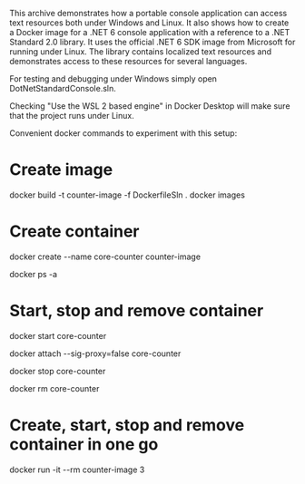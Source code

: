 
This archive demonstrates how a portable console application can access text resources both under Windows and Linux.
It also shows how to create a Docker image for a .NET 6 console application with a reference to a .NET Standard 2.0 library.
It uses the official .NET 6 SDK image from Microsoft for running under Linux.
The library contains localized text resources and demonstrates access to these resources for several languages.

For testing and debugging under Windows simply open DotNetStandardConsole.sln.

Checking "Use the WSL 2 based engine" in Docker Desktop will make sure that the project runs under Linux.

Convenient docker commands to experiment with this setup:

# Create image
docker build -t counter-image -f DockerfileSln .
docker images

# Create container
docker create --name core-counter counter-image

docker ps -a

# Start, stop and remove container

docker start core-counter

docker attach --sig-proxy=false core-counter

docker stop core-counter

docker rm core-counter

# Create, start, stop and remove container in one go

docker run -it --rm counter-image 3
